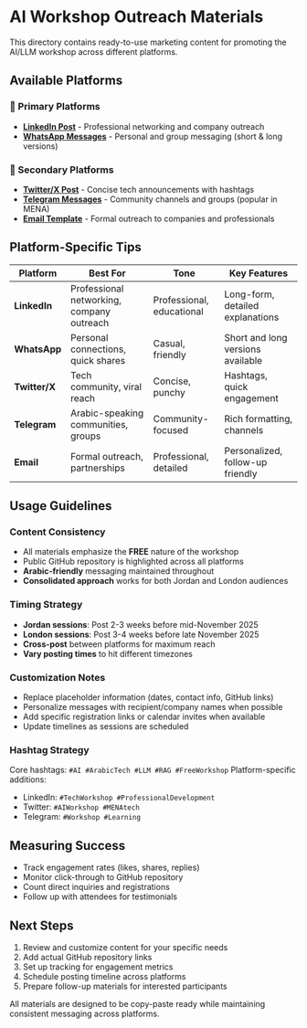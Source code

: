 # AI Workshop Outreach Materials

This directory contains ready-to-use marketing content for promoting the AI/LLM workshop across different platforms.

## Available Platforms

### 🚀 Primary Platforms
- **[LinkedIn Post](linkedin-post.md)** - Professional networking and company outreach
- **[WhatsApp Messages](whatsapp-messages.md)** - Personal and group messaging (short & long versions)

### 📱 Secondary Platforms
- **[Twitter/X Post](twitter-post.md)** - Concise tech announcements with hashtags
- **[Telegram Messages](telegram-messages.md)** - Community channels and groups (popular in MENA)
- **[Email Template](email-template.md)** - Formal outreach to companies and professionals

## Platform-Specific Tips

| Platform | Best For | Tone | Key Features |
|----------|----------|------|--------------|
| **LinkedIn** | Professional networking, company outreach | Professional, educational | Long-form, detailed explanations |
| **WhatsApp** | Personal connections, quick shares | Casual, friendly | Short and long versions available |
| **Twitter/X** | Tech community, viral reach | Concise, punchy | Hashtags, quick engagement |
| **Telegram** | Arabic-speaking communities, groups | Community-focused | Rich formatting, channels |
| **Email** | Formal outreach, partnerships | Professional, detailed | Personalized, follow-up friendly |

## Usage Guidelines

### Content Consistency
- All materials emphasize the **FREE** nature of the workshop
- Public GitHub repository is highlighted across all platforms
- **Arabic-friendly** messaging maintained throughout
- **Consolidated approach** works for both Jordan and London audiences

### Timing Strategy
- **Jordan sessions**: Post 2-3 weeks before mid-November 2025
- **London sessions**: Post 3-4 weeks before late November 2025
- **Cross-post** between platforms for maximum reach
- **Vary posting times** to hit different timezones

### Customization Notes
- Replace placeholder information (dates, contact info, GitHub links)
- Personalize messages with recipient/company names when possible
- Add specific registration links or calendar invites when available
- Update timelines as sessions are scheduled

### Hashtag Strategy
Core hashtags: `#AI #ArabicTech #LLM #RAG #FreeWorkshop`
Platform-specific additions:
- LinkedIn: `#TechWorkshop #ProfessionalDevelopment`
- Twitter: `#AIWorkshop #MENAtech`
- Telegram: `#Workshop #Learning`

## Measuring Success
- Track engagement rates (likes, shares, replies)
- Monitor click-through to GitHub repository
- Count direct inquiries and registrations
- Follow up with attendees for testimonials

## Next Steps
1. Review and customize content for your specific needs
2. Add actual GitHub repository links
3. Set up tracking for engagement metrics
4. Schedule posting timeline across platforms
5. Prepare follow-up materials for interested participants

All materials are designed to be copy-paste ready while maintaining consistent messaging across platforms.
